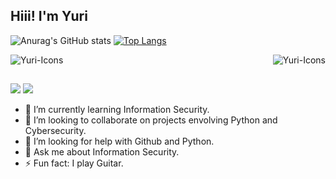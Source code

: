 ## Hiii! I'm Yuri
  ![Anurag's GitHub stats](https://github-readme-stats.vercel.app/api?username=h0udinni&show_icons=true&theme=tokyonight)
  [![Top Langs](https://github-readme-stats.vercel.app/api/top-langs/?username=h0udinni)](https://github.com/anuraghazra/github-readme-stats)

  <img align="center" alt="Yuri-Icons" src="https://skillicons.dev/icons?i=python,bash,linux,azure,)](https://skillicons.dev">
  <img align="right" alt="Yuri-Icons" src="https://media.tenor.com/DLcytNjRQ7QAAAAj/undertale-yellow-clover-dancing.gif">

##
  
<div> 
  <a href = "mailto:ny638811@gmail.com"><img src="https://img.shields.io/badge/-Gmail-%23333?style=for-the-badge&logo=gmail&logoColor=white" target="_blank"></a>
  <a href="https://www.linkedin.com/in/nic21santos/" target="_blank"><img src="https://img.shields.io/badge/-LinkedIn-%230077B5?style=for-the-badge&logo=linkedin&logoColor=white" target="_blank"></a> 
</div>

- 🌱 I’m currently learning Information Security. 
- 👯 I’m looking to collaborate on projects envolving Python and Cybersecurity. 
- 🤔 I’m looking for help with Github and Python.
- 💬 Ask me about Information Security.
- ⚡ Fun fact: I play Guitar.
